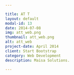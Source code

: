 ```yaml
---

title: AT T
layout: default
modal-id: 13
date: 2014-07-08
img: att_web.png
thumbnail: att_web.png
alt: att_web
project-date: April 2014
client: Start Bootstrap
category: Web Development
description: Maisa Solutions.

---
```

